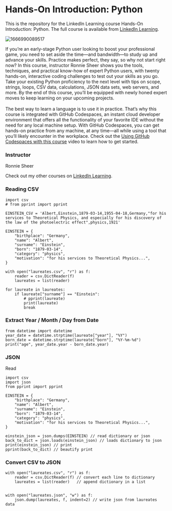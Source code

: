 # Hands-On Introduction: Python 
This is the repository for the LinkedIn Learning course Hands-On Introduction: Python. The full course is available from [LinkedIn Learning][lil-course-url].

![1666990089517](https://user-images.githubusercontent.com/25848438/200745834-dc996102-6417-4bbe-b1e6-a9df15ebf3fa.jpeg)

If you’re an early-stage Python user looking to boost your professional game, you need to set aside the time—and bandwidth—to study up and advance your skills. Practice makes perfect, they say, so why not start right now? In this course, instructor Ronnie Sheer shows you the tools, techniques, and practical know-how of expert Python users, with twenty hands-on, interactive coding challenges to test out your skills as you go. Take your existing Python proficiency to the next level with tips on scope, strings, loops, CSV data, calculations, JSON data sets, web servers, and more. By the end of this course, you’ll be equipped with newly honed expert moves to keep learning on your upcoming projects.<br><br>The best way to learn a language is to use it in practice. That’s why this course is integrated with GitHub Codespaces, an instant cloud developer environment that offers all the functionality of your favorite IDE without the need for any local machine setup. With GitHub Codespaces, you can get hands-on practice from any machine, at any time—all while using a tool that you’ll likely encounter in the workplace. Check out the [Using GitHub Codespaces with this course][gcs-video-url] video to learn how to get started.  

### Instructor

Ronnie Sheer

Check out my other courses on [LinkedIn Learning](https://www.linkedin.com/learning/instructors/ronnie-sheer?u=104).

[lil-course-url]: https://www.linkedin.com/learning/hands-on-introduction-python
[gcs-video-url]: https://www.linkedin.com/learning/hands-on-introduction-python/using-github-codespaces-with-this-course

### Reading CSV
```
import csv
# from pprint import pprint

EINSTEIN_CSV = 'Albert,Einstein,1879-03-14,1955-04-18,Germany,"for his services to Theoretical Physics, and especially for his discovery of the law of the photoelectric effect",physics,1921'

EINSTEIN = {
    "birthplace": "Germany",
    "name": "Albert",
    "surname": "Einstein",
    "born": "1879-03-14",
    "category": "physics",
    "motivation": "for his services to Theoretical Physics...",
}

with open("laureates.csv", "r") as f:
    reader = csv.DictReader(f)
    laureates = list(reader)

for laureate in laureates:
    if laureate["surname"] == "Einstein":
        # pprint(laureate)
        print(laureate)
        break

```

### Extract Year / Month / Day from Date
```
from datetime import datetime
year_date = datetime.strptime(laureate["year"], "%Y")
born_date = datetime.strptime(laureate["born"], "%Y-%m-%d")
print("age", year_date.year - born_date.year)
```

###  JSON

Read 
```
import csv
import json
from pprint import pprint

EINSTEIN = {
    "birthplace": "Germany",
    "name": "Albert",
    "surname": "Einstein",
    "born": "1879-03-14",
    "category": "physics",
    "motivation": "for his services to Theoretical Physics...",
}

einstein_json = json.dumps(EINSTEIN) // read dictionary or json
back_to_dict = json.loads(einstein_json) // loads dictionary to json
print(einstein_json) // print
pprint(back_to_dict) // beautify print
```

### Convert CSV to JSON
```
with open("laureates.csv", "r") as f:
    reader = csv.DictReader(f) // convert each line to dictionary
    laureates = list(reader)   // append dictionary in a list


with open("laureates.json", "w") as f:     
    json.dump(laureates, f, indent=2) // write json from laureates data
```